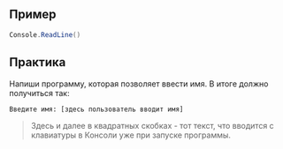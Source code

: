 ## Пример
```cs
Console.ReadLine()
```

## Практика
Напиши программу, которая позволяет ввести имя. В итоге должно получиться так:
```
Введите имя: [здесь пользователь вводит имя]
```
>Здесь и далее в квадратных скобках - тот текст, что вводится с клавиатуры в Консоли уже при запуске программы.
